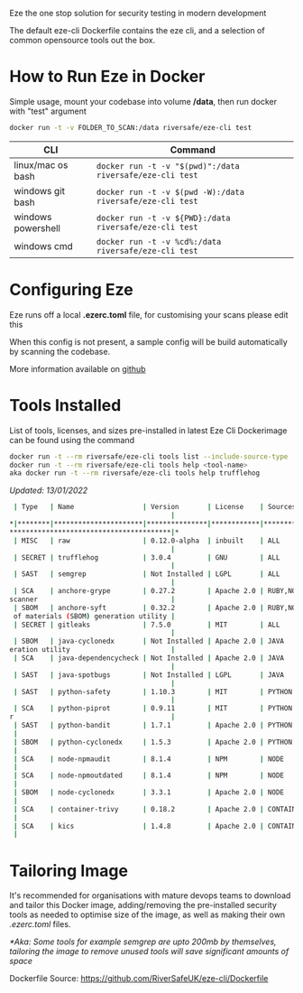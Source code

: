 Eze the one stop solution for security testing in modern development

The default eze-cli Dockerfile contains the eze cli, and a selection of common opensource tools out the box.

# How to Run Eze in Docker

Simple usage, mount your codebase into volume **/data**, then run docker with "test" argument

```bash
docker run -t -v FOLDER_TO_SCAN:/data riversafe/eze-cli test
```

| CLI                 | Command |
| -----------         | ----------- |
| linux/mac os bash   | ```docker run -t -v "$(pwd)":/data riversafe/eze-cli test```|
| windows git bash    | ```docker run -t -v $(pwd -W):/data riversafe/eze-cli test```|
| windows powershell  | ```docker run -t -v ${PWD}:/data riversafe/eze-cli test```|
| windows cmd         | ```docker run -t -v %cd%:/data riversafe/eze-cli test```|

# Configuring Eze
Eze runs off a local **.ezerc.toml** file, for customising your scans please edit this

When this config is not present, a sample config will be build automatically by scanning the codebase.

More information available on [github](https://github.com/RiverSafeUK/eze-cli)

# Tools Installed
List of tools, licenses, and sizes pre-installed in latest Eze Cli Dockerimage can be found using the command

```bash
docker run -t --rm riversafe/eze-cli tools list --include-source-type
docker run -t --rm riversafe/eze-cli tools help <tool-name>
aka docker run -t --rm riversafe/eze-cli tools help trufflehog
```

_Updated: 13/01/2022_

```bash
 | Type   | Name                 | Version       | License    | Sources                            | Description
                                        |
*|********|**********************|***************|************|************************************|*********************************************
****************************************|*
 | MISC   | raw                  | 0.12.0-alpha  | inbuilt    | ALL                                | input for saved eze json reports
                                        |
 | SECRET | trufflehog           | 3.0.4         | GNU        | ALL                                | opensource secret scanner
                                        |
 | SAST   | semgrep              | Not Installed | LGPL       | ALL                                | opensource multi language SAST scanner
                                        |
 | SCA    | anchore-grype        | 0.27.2        | Apache 2.0 | RUBY,NODE,JAVA,PYTHON,CONTAINER    | opensource multi language SCA and container
scanner                                 |
 | SBOM   | anchore-syft         | 0.32.2        | Apache 2.0 | RUBY,NODE,JAVA,PYTHON,GO,CONTAINER | opensource multi language and container bill
 of materials (SBOM) generation utility |
 | SECRET | gitleaks             | 7.5.0         | MIT        | ALL                                | opensource static key scanner
                                        |
 | SBOM   | java-cyclonedx       | Not Installed | Apache 2.0 | JAVA                               | opensource java bill of materials (SBOM) gen
eration utility                         |
 | SCA    | java-dependencycheck | Not Installed | Apache 2.0 | JAVA                               | opensource java SCA tool class
                                        |
 | SAST   | java-spotbugs        | Not Installed | LGPL       | JAVA                               | opensource java SAST tool class
                                        |
 | SAST   | python-safety        | 1.10.3        | MIT        | PYTHON                             | opensource python SCA scanner
                                        |
 | SCA    | python-piprot        | 0.9.11        | MIT        | PYTHON                             | opensource python outdated dependency scanne
r                                       |
 | SAST   | python-bandit        | 1.7.1         | Apache 2.0 | PYTHON                             | opensource python SAST scanner
 |
 | SBOM   | python-cyclonedx     | 1.5.3         | Apache 2.0 | PYTHON                             | opensource python bill of materials (SBOM) generation utility
 |
 | SCA    | node-npmaudit        | 8.1.4         | NPM        | NODE                               | opensource node SCA scanner
 |
 | SCA    | node-npmoutdated     | 8.1.4         | NPM        | NODE                               | opensource node outdated dependency scanner
 |
 | SBOM   | node-cyclonedx       | 3.3.1         | Apache 2.0 | NODE                               | opensource node bill of materials (SBOM) generation utility
 |
 | SCA    | container-trivy      | 0.18.2        | Apache 2.0 | CONTAINER                          | opensource container scanner
 |
 | SCA    | kics                 | 1.4.8         | Apache 2.0 | CONTAINER                          | opensource infrastructure scanner
 |

```


# Tailoring Image
It's recommended for organisations with mature devops teams to download and tailor this Docker image, adding/removing the pre-installed security tools as needed to optimise size of the image, as well as making their own _.ezerc.toml_ files.

_*Aka: Some tools for example semgrep are upto 200mb by themselves, tailoring the image to remove unused tools will save significant amounts of space_

Dockerfile Source:
https://github.com/RiverSafeUK/eze-cli/Dockerfile
